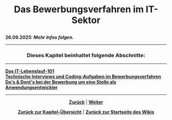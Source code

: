 # <p align="center">Das Bewerbungsverfahren im IT-Sektor</p>
<!--Einleitungstext und Kapitel-Übersicht-->

**26.09.2025: _Mehr Infos folgen._**

---

### <p align="center">Dieses Kapitel beinhaltet folgende Abschnitte:</p>

---

 [**Das IT-Lebenslauf-101**](/docs/08-karriere/02-anwendungsentwickler_beruf/02-bewerbungsverfahren/01-lebenslauf/README.md)<br>
 [**Technische Interviews und Coding-Aufgaben im Bewerbungsverfahren**](/docs/08-karriere/02-anwendungsentwickler_beruf/02-bewerbungsverfahren/02-technisches_interview/README.md) <br>
 [**Do's & Dont's bei der Bewerbung um eine Stelle als Anwendungsentwickler**](/docs/08-karriere/02-anwendungsentwickler_beruf/02-bewerbungsverfahren/03-dos_and_donts/README.md) <br>

---

<p align="center">
<a href="/docs/08-karriere/02-anwendungsentwickler_beruf/01-programmierer_dasein/README.md"><strong>Zurück</strong></a> | 
<a href="/docs/08-karriere/02-anwendungsentwickler_beruf/02-bewerbungsverfahren/01-lebenslauf/README.md"><strong>Weiter</strong></a>
</p>

<p align="center">
<a href="/docs/08-karriere/02-anwendungsentwickler_beruf/README.md/#dieses-thema-beinhaltet-folgende-kapitel"><strong>Zurück zur Kapitel-Übersicht</strong></a> | <a href="/docs/00-willkommen/README.md"><strong>Zurück zur Startseite des Wikis</strong></a>
</p>